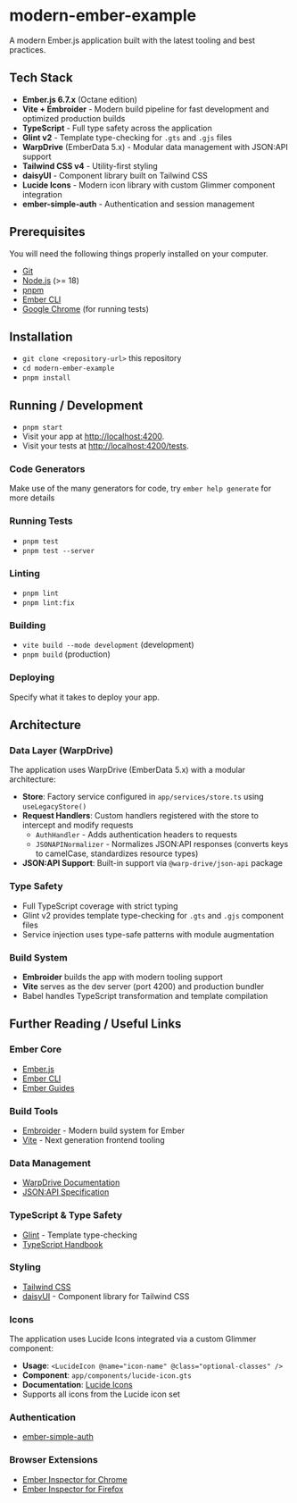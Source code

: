 # modern-ember-example

A modern Ember.js application built with the latest tooling and best practices.

## Tech Stack

- **Ember.js 6.7.x** (Octane edition)
- **Vite + Embroider** - Modern build pipeline for fast development and optimized production builds
- **TypeScript** - Full type safety across the application
- **Glint v2** - Template type-checking for `.gts` and `.gjs` files
- **WarpDrive** (EmberData 5.x) - Modular data management with JSON:API support
- **Tailwind CSS v4** - Utility-first styling
- **daisyUI** - Component library built on Tailwind CSS
- **Lucide Icons** - Modern icon library with custom Glimmer component integration
- **ember-simple-auth** - Authentication and session management

## Prerequisites

You will need the following things properly installed on your computer.

- [Git](https://git-scm.com/)
- [Node.js](https://nodejs.org/) (>= 18)
- [pnpm](https://pnpm.io/)
- [Ember CLI](https://cli.emberjs.com/release/)
- [Google Chrome](https://google.com/chrome/) (for running tests)

## Installation

- `git clone <repository-url>` this repository
- `cd modern-ember-example`
- `pnpm install`

## Running / Development

- `pnpm start`
- Visit your app at [http://localhost:4200](http://localhost:4200).
- Visit your tests at [http://localhost:4200/tests](http://localhost:4200/tests).

### Code Generators

Make use of the many generators for code, try `ember help generate` for more details

### Running Tests

- `pnpm test`
- `pnpm test --server`

### Linting

- `pnpm lint`
- `pnpm lint:fix`

### Building

- `vite build --mode development` (development)
- `pnpm build` (production)

### Deploying

Specify what it takes to deploy your app.

## Architecture

### Data Layer (WarpDrive)

The application uses WarpDrive (EmberData 5.x) with a modular architecture:

- **Store**: Factory service configured in `app/services/store.ts` using `useLegacyStore()`
- **Request Handlers**: Custom handlers registered with the store to intercept and modify requests
  - `AuthHandler` - Adds authentication headers to requests
  - `JSONAPINormalizer` - Normalizes JSON:API responses (converts keys to camelCase, standardizes resource types)
- **JSON:API Support**: Built-in support via `@warp-drive/json-api` package

### Type Safety

- Full TypeScript coverage with strict typing
- Glint v2 provides template type-checking for `.gts` and `.gjs` component files
- Service injection uses type-safe patterns with module augmentation

### Build System

- **Embroider** builds the app with modern tooling support
- **Vite** serves as the dev server (port 4200) and production bundler
- Babel handles TypeScript transformation and template compilation

## Further Reading / Useful Links

### Ember Core

- [Ember.js](https://emberjs.com/)
- [Ember CLI](https://cli.emberjs.com/release/)
- [Ember Guides](https://guides.emberjs.com/)

### Build Tools

- [Embroider](https://github.com/embroider-build/embroider) - Modern build system for Ember
- [Vite](https://vite.dev/) - Next generation frontend tooling

### Data Management

- [WarpDrive Documentation](https://github.com/emberjs/data/blob/main/guides/index.md)
- [JSON:API Specification](https://jsonapi.org/)

### TypeScript & Type Safety

- [Glint](https://typed-ember.gitbook.io/glint) - Template type-checking
- [TypeScript Handbook](https://www.typescriptlang.org/docs/)

### Styling

- [Tailwind CSS](https://tailwindcss.com/docs)
- [daisyUI](https://daisyui.com/) - Component library for Tailwind CSS

### Icons

The application uses Lucide Icons integrated via a custom Glimmer component:

- **Usage**: `<LucideIcon @name="icon-name" @class="optional-classes" />`
- **Component**: `app/components/lucide-icon.gts`
- **Documentation**: [Lucide Icons](https://lucide.dev/)
- Supports all icons from the Lucide icon set

### Authentication

- [ember-simple-auth](https://ember-simple-auth.com/)

### Browser Extensions

- [Ember Inspector for Chrome](https://chrome.google.com/webstore/detail/ember-inspector/bmdblncegkenkacieihfhpjfppoconhi)
- [Ember Inspector for Firefox](https://addons.mozilla.org/en-US/firefox/addon/ember-inspector/)
